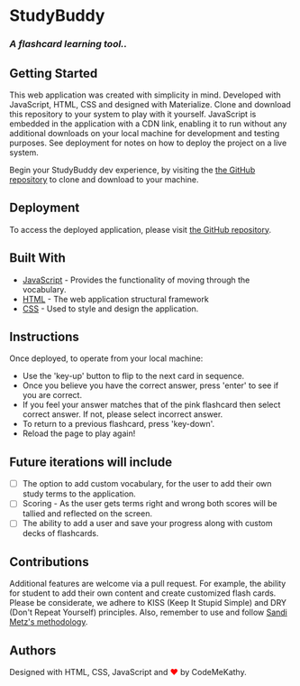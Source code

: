 # StudyBuddy
### ***A flashcard learning tool..***

## Getting Started

This web application was created with simplicity in mind.  Developed with JavaScript, HTML, CSS and designed with Materialize. Clone and download this repository to your system to play with it yourself.  JavaScript is embedded in the application with a CDN link, enabling it to run without any additional downloads on your local machine for development and testing purposes. See deployment for notes on how to deploy the project on a live system.

Begin your StudyBuddy dev experience, by visiting the [the GitHub repository]( https://github.com/CodeeMeKathy/StudyBuddy) to clone and download to your machine.

## Deployment

To access the deployed application, please visit [the GitHub repository]( https://CodeMeKathy.github.io/StudyBuddy/).


## Built With

* [JavaScript](https://www.javascript.com/) - Provides the functionality of moving through the vocabulary. 
* [HTML](https://html.com/) - The web application structural framework
* [CSS](https://developer.mozilla.org/en-US/docs/Web/CSS) - Used to style and design the application.

## Instructions

Once deployed, to operate from your local machine:

- Use the 'key-up' button to flip to the next card in sequence. 
- Once you believe you have the correct answer, press 'enter' to see if you are correct. 
- If you feel your answer matches that of the pink flashcard then select correct answer.  If not, please select incorrect answer. 
- To return to a previous flashcard, press 'key-down'.
- Reload the page to play again!

## Future iterations will include
* [ ] The option to add custom vocabulary, for the user to add their own study terms to the application.
* [ ] Scoring - As the user gets terms right and wrong both scores will be tallied and reflected on the screen. 
* [ ] The ability to add a user and save your progress along with custom decks of flashcards.

## Contributions 

Additional features are welcome via a pull request.  For example, the ability for student to add their own content and create customized flash cards.  Please be considerate, we adhere to KISS (Keep It Stupid Simple) and DRY (Don't Repeat Yourself) principles.  Also, remember to use and follow [Sandi Metz's methodology](https://robots.thoughtbot.com/sandi-metz-rules-for-developers). 

## Authors

Designed with HTML, CSS, JavaScript and <span style="color:red;">&#10084;</span> by CodeMeKathy.
